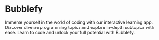 # Bubblefy
Immerse yourself in the world of coding with our interactive learning app. Discover diverse programming topics and explore in-depth subtopics with ease. Learn to code and unlock your full potential with Bubblefy.
